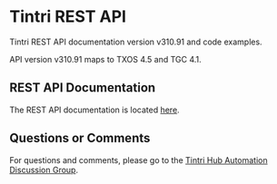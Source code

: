 # Tintri REST API #
Tintri REST API documentation version v310.91 and code examples.

API version v310.91 maps to TXOS 4.5 and TGC 4.1.

## REST API Documentation ##
The REST API documentation is located [here](https://tintri.github.io/tintri-rest-api/index.html).

## Questions or Comments ##
For questions and comments, please go to the [Tintri Hub Automation Discussion Group](http://hub.tintri.com/discussions/automation).
